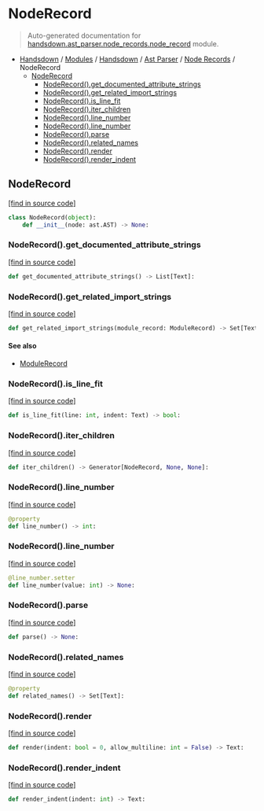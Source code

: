 # NodeRecord

> Auto-generated documentation for [handsdown.ast_parser.node_records.node_record](https://github.com/vemel/handsdown/blob/master/handsdown/ast_parser/node_records/node_record.py) module.

- [Handsdown](../../../README.md#-handsdown---python-documentation-generator) / [Modules](../../../MODULES.md#modules) / [Handsdown](../../index.md#handsdown) / [Ast Parser](../index.md#ast-parser) / [Node Records](index.md#node-records) / NodeRecord
    - [NodeRecord](#noderecord)
        - [NodeRecord().get_documented_attribute_strings](#noderecordget_documented_attribute_strings)
        - [NodeRecord().get_related_import_strings](#noderecordget_related_import_strings)
        - [NodeRecord().is_line_fit](#noderecordis_line_fit)
        - [NodeRecord().iter_children](#noderecorditer_children)
        - [NodeRecord().line_number](#noderecordline_number)
        - [NodeRecord().line_number](#noderecordline_number)
        - [NodeRecord().parse](#noderecordparse)
        - [NodeRecord().related_names](#noderecordrelated_names)
        - [NodeRecord().render](#noderecordrender)
        - [NodeRecord().render_indent](#noderecordrender_indent)

## NodeRecord

[[find in source code]](https://github.com/vemel/handsdown/blob/master/handsdown/ast_parser/node_records/node_record.py#L15)

```python
class NodeRecord(object):
    def __init__(node: ast.AST) -> None:
```

### NodeRecord().get_documented_attribute_strings

[[find in source code]](https://github.com/vemel/handsdown/blob/master/handsdown/ast_parser/node_records/node_record.py#L229)

```python
def get_documented_attribute_strings() -> List[Text]:
```

### NodeRecord().get_related_import_strings

[[find in source code]](https://github.com/vemel/handsdown/blob/master/handsdown/ast_parser/node_records/node_record.py#L204)

```python
def get_related_import_strings(module_record: ModuleRecord) -> Set[Text]:
```

#### See also

- [ModuleRecord](module_record.md#modulerecord)

### NodeRecord().is_line_fit

[[find in source code]](https://github.com/vemel/handsdown/blob/master/handsdown/ast_parser/node_records/node_record.py#L196)

```python
def is_line_fit(line: int, indent: Text) -> bool:
```

### NodeRecord().iter_children

[[find in source code]](https://github.com/vemel/handsdown/blob/master/handsdown/ast_parser/node_records/node_record.py#L70)

```python
def iter_children() -> Generator[NodeRecord, None, None]:
```

### NodeRecord().line_number

[[find in source code]](https://github.com/vemel/handsdown/blob/master/handsdown/ast_parser/node_records/node_record.py#L47)

```python
@property
def line_number() -> int:
```

### NodeRecord().line_number

[[find in source code]](https://github.com/vemel/handsdown/blob/master/handsdown/ast_parser/node_records/node_record.py#L57)

```python
@line_number.setter
def line_number(value: int) -> None:
```

### NodeRecord().parse

[[find in source code]](https://github.com/vemel/handsdown/blob/master/handsdown/ast_parser/node_records/node_record.py#L84)

```python
def parse() -> None:
```

### NodeRecord().related_names

[[find in source code]](https://github.com/vemel/handsdown/blob/master/handsdown/ast_parser/node_records/node_record.py#L74)

```python
@property
def related_names() -> Set[Text]:
```

### NodeRecord().render

[[find in source code]](https://github.com/vemel/handsdown/blob/master/handsdown/ast_parser/node_records/node_record.py#L145)

```python
def render(indent: bool = 0, allow_multiline: int = False) -> Text:
```

### NodeRecord().render_indent

[[find in source code]](https://github.com/vemel/handsdown/blob/master/handsdown/ast_parser/node_records/node_record.py#L200)

```python
def render_indent(indent: int) -> Text:
```
